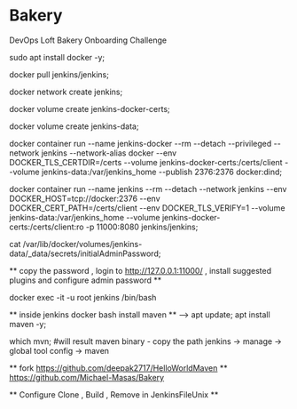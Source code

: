 # Bakery
DevOps Loft Bakery Onboarding Challenge

sudo apt install docker -y;

docker pull jenkins/jenkins;

docker network create jenkins;

docker volume create jenkins-docker-certs;

docker volume create jenkins-data;

docker container run --name jenkins-docker --rm --detach   --privileged --network jenkins --network-alias docker   --env DOCKER_TLS_CERTDIR=/certs   --volume jenkins-docker-certs:/certs/client   --volume jenkins-data:/var/jenkins_home   --publish 2376:2376 docker:dind;

docker container run --name jenkins --rm --detach   --network jenkins --env DOCKER_HOST=tcp://docker:2376   --env DOCKER_CERT_PATH=/certs/client --env DOCKER_TLS_VERIFY=1   --volume jenkins-data:/var/jenkins_home   --volume jenkins-docker-certs:/certs/client:ro  -p 11000:8080 jenkins/jenkins;

cat /var/lib/docker/volumes/jenkins-data/_data/secrets/initialAdminPassword;

** copy the password , login to http://127.0.0.1:11000/ , install suggested plugins and configure admin password ** 

docker exec -it -u root jenkins /bin/bash

** inside jenkins docker bash install maven ** --> apt update; apt install maven -y;

which mvn; #will result maven binary - copy the path jenkins -> manage -> global tool config -> maven

** fork https://github.com/deepak2717/HelloWorldMaven ** 
https://github.com/Michael-Masas/Bakery

** Configure Clone , Build , Remove in JenkinsFileUnix ** 







